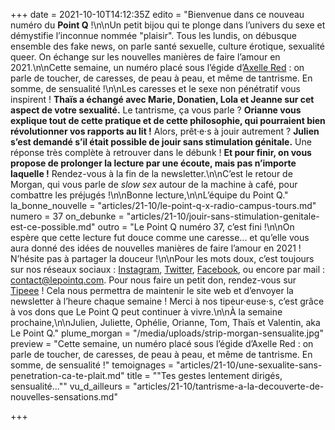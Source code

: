 +++
date = 2021-10-10T14:12:35Z
edito = "Bienvenue dans ce nouveau numéro du **Point Q**&nbsp;!\n\nUn petit bijou qui te plonge dans l’univers du sexe et démystifie l’inconnue nommée \"plaisir\". Tous les lundis, on débusque ensemble des fake news, on parle santé sexuelle, culture érotique, sexualité queer. On échange sur les nouvelles manières de faire l’amour en 2021.\n\nCette semaine, un numéro placé sous l’égide d’[Axelle Red](https://www.youtube.com/watch?v=iXKkxZ7U-lo)&nbsp;: on parle de toucher, de caresses, de peau à peau, et même de tantrisme. En somme, de sensualité&nbsp;!\n\nLes caresses et le sexe non pénétratif vous inspirent&nbsp;! **Thaïs a échangé avec Marie, Donatien, Lola et Jeanne sur cet aspect de votre sexualité.** Le tantrisme, ça vous parle&nbsp;? **Orianne vous explique tout de cette pratique et de cette philosophie, qui pourraient bien révolutionner vos rapports au lit&nbsp;!** Alors, prêt·e·s à jouir autrement&nbsp;? **Julien s’est demandé s’il était possible de jouir sans stimulation génitale.** Une réponse très complète à retrouver dans le débunk&nbsp;! **Et pour finir, on vous propose de prolonger la lecture par une écoute, mais pas n’importe laquelle&nbsp;!** Rendez-vous à la fin de la newsletter.\n\nC’est le retour de Morgan, qui vous parle de _slow sex_ autour de la machine à café, pour combattre les préjugés&nbsp;!\n\nBonne lecture,\n\nL’équipe du Point Q."
la_bonne_nouvelle = "articles/21-10/le-point-q-x-radio-campus-tours.md"
numero = 37
on_debunke = "articles/21-10/jouir-sans-stimulation-genitale-est-ce-possible.md"
outro = "Le Point Q numéro 37, c’est fini&nbsp;!\n\nOn espère que cette lecture fut douce comme une caresse... et qu’elle vous aura donné des idées de nouvelles manières de faire l’amour en 2021&nbsp;! N’hésite pas à partager la douceur&nbsp;!\n\nPour les mots doux, c’est toujours sur nos réseaux sociaux&nbsp;: [Instagram](https://www.instagram.com/lepoint.q/?hl=fr), [Twitter](https://twitter.com/LePointQ), [Facebook](https://www.facebook.com/lepointq.news/), ou encore par mail&nbsp;: [contact@lepointq.com](mailto:contact@lepointq.com). Pour nous faire un petit don, rendez-vous sur [Tipeee](https://fr.tipeee.com/le-point-q)&nbsp;! Cela nous permettra de maintenir le site web et d’envoyer la newsletter à l’heure chaque semaine&nbsp;! Merci à nos tipeur·euse⋅s, c’est grâce à vos dons que Le Point Q peut continuer à vivre.\n\nÀ la semaine prochaine,\n\nJulien, Juliette, Ophélie, Orianne, Tom, Thaïs et Valentin, aka Le Point Q."
plume_morgan = "/media/uploads/strip-morgan-sensualite.jpg"
preview = "Cette semaine, un numéro placé sous l’égide d’Axelle Red&nbsp;: on parle de toucher, de caresses, de peau à peau, et même de tantrisme. En somme, de sensualité&nbsp;!"
temoignages = "articles/21-10/une-sexualite-sans-penetration-ca-te-plait.md"
title = "\"Tes gestes lentement dirigés, sensualité...\""
vu_d_ailleurs = "articles/21-10/tantrisme-a-la-decouverte-de-nouvelles-sensations.md"

+++
